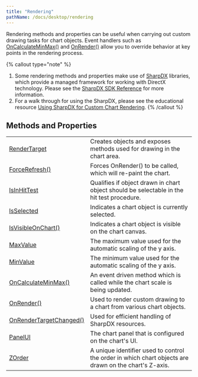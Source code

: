 ```yaml
---
title: "Rendering"
pathName: /docs/desktop/rendering
---
```


Rendering methods and properties can be useful when carrying out custom drawing tasks for chart objects. Event handlers such as [OnCalculateMinMax()](/docs/desktop/oncalculateminmax) and [OnRender()](/docs/desktop/onrender) allow you to override behavior at key points in the rendering process.

{% callout type="note" %}
1. Some rendering methods and properties make use of [SharpDX](http://sharpdx.org/) libraries, which provide a managed framework for working with DirectX technology. Please see the [SharpDX SDK Reference](/docs/desktop/sharpdx_sdk_reference) for more information.
2. For a walk through for using the SharpDX, please see the educational resource [Using SharpDX for Custom Chart Rendering](/docs/desktop/using_sharpdx_for_custom_chart_rendering).
{% /callout %}

## Methods and Properties

|  |  |
| --- | --- |
| [RenderTarget](/docs/desktop/rendertarget) | Creates objects and exposes methods used for drawing in the chart area. |
| [ForceRefresh()](/docs/desktop/forcerefresh) | Forces OnRender() to be called, which will re-paint the chart. |
| [IsInHitTest](/docs/desktop/isinhittest) | Qualifies if object drawn in chart object should be selectable in the hit test procedure. |
| [IsSelected](/docs/desktop/isselected) | Indicates a chart object is currently selected. |
| [IsVisibleOnChart()](/docs/desktop/isvisibleonchart) | Indicates a chart object is visible on the chart canvas. |
| [MaxValue](/docs/desktop/maxvalue) | The maximum value used for the automatic scaling of the y axis. |
| [MinValue](/docs/desktop/minvalue) | The minimum value used for the automatic scaling of the y axis. |
| [OnCalculateMinMax()](/docs/desktop/oncalculateminmax) | An event driven method which is called while the chart scale is being updated. |
| [OnRender()](/docs/desktop/onrender) | Used to render custom drawing to a chart from various chart objects. |
| [OnRenderTargetChanged()](/docs/desktop/onrendertargetchanged) | Used for efficient handling of SharpDX resources. |
| [PanelUI](/docs/desktop/panelui) | The chart panel that is configured on the chart's UI. |
| [ZOrder](/docs/desktop/chart_zorder) | A unique identifier used to control the order in which chart objects are drawn on the chart's Z-axis. |

